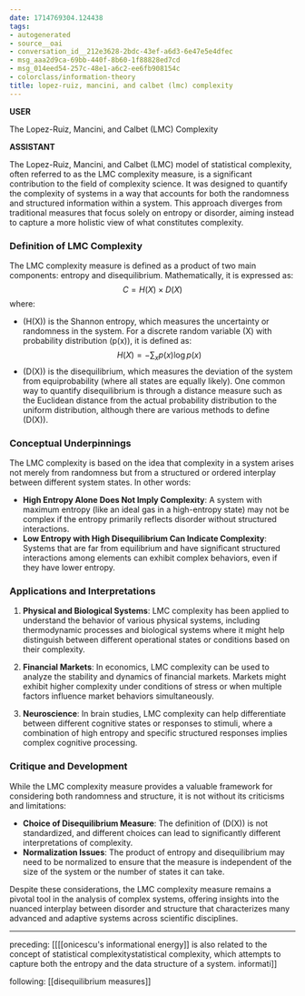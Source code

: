 ```yaml
---
date: 1714769304.124438
tags:
- autogenerated
- source__oai
- conversation_id__212e3628-2bdc-43ef-a6d3-6e47e5e4dfec
- msg_aaa2d9ca-69bb-440f-8b60-1f88828ed7cd
- msg_014eed54-257c-48e1-a6c2-ee6fb908154c
- colorclass/information-theory
title: lopez-ruiz, mancini, and calbet (lmc) complexity
---
```


**USER**

The Lopez-Ruiz, Mancini, and Calbet (LMC) Complexity


**ASSISTANT**

The Lopez-Ruiz, Mancini, and Calbet (LMC) model of statistical complexity, often referred to as the LMC complexity measure, is a significant contribution to the field of complexity science. It was designed to quantify the complexity of systems in a way that accounts for both the randomness and structured information within a system. This approach diverges from traditional measures that focus solely on entropy or disorder, aiming instead to capture a more holistic view of what constitutes complexity.

### Definition of LMC Complexity

The LMC complexity measure is defined as a product of two main components: entropy and disequilibrium. Mathematically, it is expressed as:
$$
C = H(X) \times D(X)
$$
where:
- \(H(X)\) is the Shannon entropy, which measures the uncertainty or randomness in the system. For a discrete random variable \(X\) with probability distribution \(p(x)\), it is defined as:
  $$
  H(X) = -\sum_{x} p(x) \log p(x)
  $$
- \(D(X)\) is the disequilibrium, which measures the deviation of the system from equiprobability (where all states are equally likely). One common way to quantify disequilibrium is through a distance measure such as the Euclidean distance from the actual probability distribution to the uniform distribution, although there are various methods to define \(D(X)\).

### Conceptual Underpinnings

The LMC complexity is based on the idea that complexity in a system arises not merely from randomness but from a structured or ordered interplay between different system states. In other words:

- **High Entropy Alone Does Not Imply Complexity**: A system with maximum entropy (like an ideal gas in a high-entropy state) may not be complex if the entropy primarily reflects disorder without structured interactions.
- **Low Entropy with High Disequilibrium Can Indicate Complexity**: Systems that are far from equilibrium and have significant structured interactions among elements can exhibit complex behaviors, even if they have lower entropy.

### Applications and Interpretations

1. **Physical and Biological Systems**: LMC complexity has been applied to understand the behavior of various physical systems, including thermodynamic processes and biological systems where it might help distinguish between different operational states or conditions based on their complexity.

2. **Financial Markets**: In economics, LMC complexity can be used to analyze the stability and dynamics of financial markets. Markets might exhibit higher complexity under conditions of stress or when multiple factors influence market behaviors simultaneously.

3. **Neuroscience**: In brain studies, LMC complexity can help differentiate between different cognitive states or responses to stimuli, where a combination of high entropy and specific structured responses implies complex cognitive processing.

### Critique and Development

While the LMC complexity measure provides a valuable framework for considering both randomness and structure, it is not without its criticisms and limitations:

- **Choice of Disequilibrium Measure**: The definition of \(D(X)\) is not standardized, and different choices can lead to significantly different interpretations of complexity.
- **Normalization Issues**: The product of entropy and disequilibrium may need to be normalized to ensure that the measure is independent of the size of the system or the number of states it can take.

Despite these considerations, the LMC complexity measure remains a pivotal tool in the analysis of complex systems, offering insights into the nuanced interplay between disorder and structure that characterizes many advanced and adaptive systems across scientific disciplines.


---

preceding: [[[[onicescu's informational energy]] is also related to the concept of statistical complexitystatistical complexity, which attempts to capture both the entropy and the data structure of a system. informati]]  


following: [[disequilibrium measures]]